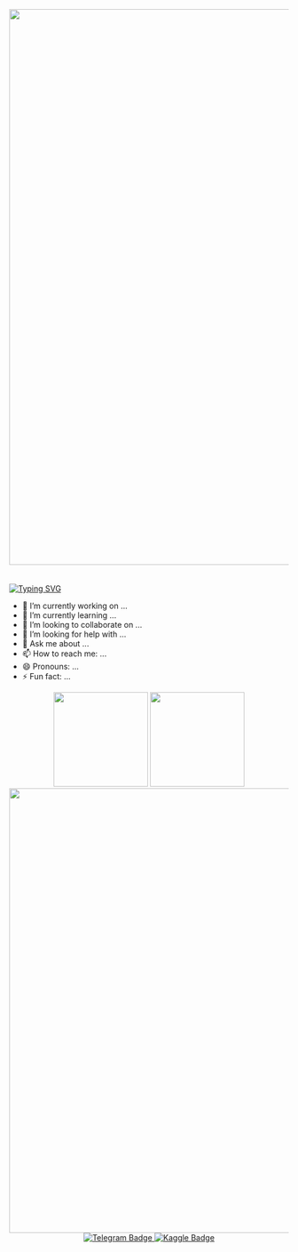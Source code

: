 <div id="header" align="center" position="absolute" top=0 left=0>
  <img src="https://sun9-22.userapi.com/impg/EyIY7I9C6O8GPBpO3yaIJXUQST5zGa1pUEPNOQ/cq0MHVqCHOY.jpg?size=2500x887&quality=95&sign=fc10bc8bcb9a0d0ea64b3918d48905e8&type=album" width="1000" z-index=1 margin-down=5%/>
</div>

<br>
<br>

<dev margin-top=10%>
<a href="https://git.io/typing-svg"><img src="https://readme-typing-svg.herokuapp.com?font=Fira+Code&size=30&pause=1000&color=F7ED0A&width=435&lines=%E2%9C%8D+About+me+" alt="Typing SVG"/></a>
</dev>

- 🔭 I’m currently working on ...
- 🌱 I’m currently learning ...
- 👯 I’m looking to collaborate on ...
- 🤔 I’m looking for help with ...
- 💬 Ask me about ...
- 📫 How to reach me: ...
- 😄 Pronouns: ...
- ⚡ Fun fact: ...

<div align="center" position="absolute" top=0 left=0 display=flex width=100% flex-wrap=nowrap justify-content=center>
<img src="https://github-readme-stats.vercel.app/api?username=duny-explorer&show_icons=true&theme=slateorange"/ height=170px>
<img src="https://github-readme-stats.vercel.app/api/top-langs/?username=duny-explorer&layout=compact&theme=slateorange"/ height=170px>
</div>

<div align="center" position="absolute" top=0 left=0>
<img src="https://github-profile-trophy.vercel.app/?username=duny-explorer&theme=gruvbox"/ width=800>
</div>

<div align="center" position="absolute" top=0 left=0>
<img src="https://media.tenor.com/-Fbyl7vqHiYAAAAi/goma-cat.gif" alt="" align="center"/>
<div id="badges">
  <a href="https://t.me/nice_daredevil">
    <img src="https://img.shields.io/badge/Telegram-blue?style=for-the-badge&logo=telegram&logoColor=white" alt="Telegram Badge"/>
  </a>
  <a href="https://www.kaggle.com/dunyexplorer">
    <img src="https://img.shields.io/badge/Kaggle-blue?style=for-the-badge&logo=kaggle&logoColor=white" alt="Kaggle Badge"/>
  </a>
</div>
  <img src="https://komarev.com/ghpvc/?username=duny-explorer&style=flat-square&color=blue" alt=""/>
</div>

<!-- ![your id](https://road-to-kaggle-grandmaster.vercel.app/api/simple/dunyexplorer) -->
